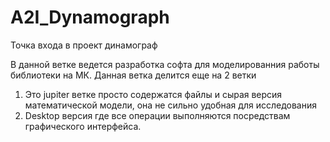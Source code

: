 # A2I_Dynamograph
Точка входа в проект динамограф 

В данной ветке ведется разработка софта для моделированния работы библиотеки на МК. Данная ветка делится еще на 2 ветки

1. Это jupiter ветке просто содержатся файлы и сырая версия математической модели, она не сильно удобная для исследования 
2. Desktop версия где все операции выполняются посредствам графического интерфейса. 

